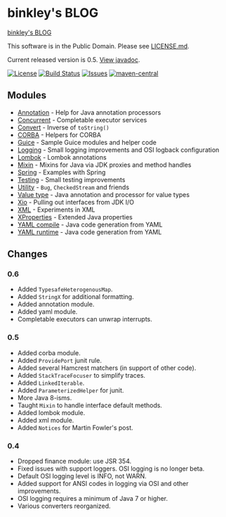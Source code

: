 binkley's BLOG
==============

[binkley's BLOG](https://binkley.blogspot.com)

This software is in the Public Domain.  Please see [LICENSE.md](LICENSE.md).

Current released version is 0.5.  [View javadoc](https://binkley.github.io/binkley/).

[![License](https://img.shields.io/badge/license-PD-blue.svg?style=flat)](http://unlicense.org) [![Build Status](https://img.shields.io/travis/binkley/binkley.svg?style=flat)](https://travis-ci.org/binkley/binkley) [![Issues](https://img.shields.io/github/issues/binkley/binkley.svg?style=flat)](https://github.com/binkley/binkley/issues) [![maven-central](https://img.shields.io/maven-central/v/hm.binkley/binkley-blog.svg?style=flat)](https://search.maven.org/#search%7Cga%7C1%7Cg%3A%22hm.binkley%22)

## Modules

* [Annotation](annotation/) - Help for Java annotation processors
* [Concurrent](concurrent/) - Completable executor services
* [Convert](convert/) - Inverse of `toString()`
* [CORBA](corba/) - Helpers for CORBA
* [Guice](guice/) - Sample Guice modules and helper code
* [Logging](logging/) - Small logging improvements and OSI logback configuration
* [Lombok](lombok/) - Lombok annotations
* [Mixin](mixin/) - Mixins for Java via JDK proxies and method handles
* [Spring](spring/) - Examples with Spring
* [Testing](testing/) - Small testing improvements
* [Utility](util/) - `Bug`, `CheckedStream` and friends
* [Value type](value-type/) - Java annotation and processor for value types
* [Xio](xio/) - Pulling out interfaces from JDK I/O
* [XML](xml/) - Experiments in XML
* [XProperties](xprops/) - Extended Java properties
* [YAML compile](yaml-compile/) - Java code generation from YAML
* [YAML runtime](yaml-runtime/) - Java code generation from YAML

## Changes

### 0.6

* Added `TypesafeHeterogenousMap`.
* Added `StringX` for additional formatting.
* Added annotation module.
* Added yaml module.
* Completable executors can unwrap interrupts.

### 0.5

* Added corba module.
* Added `ProvidePort` junit rule.
* Added several Hamcrest matchers (in support of other code).
* Added `StackTraceFocuser` to simplify traces.
* Added `LinkedIterable`.
* Added `ParameterizedHelper` for junit.
* More Java 8-isms.
* Taught `Mixin` to handle interface default methods.
* Added lombok module.
* Added xml module.
* Added `Notices` for Martin Fowler's post.

### 0.4

* Dropped finance module: use JSR 354.
* Fixed issues with support loggers.  OSI logging is no longer beta.
* Default OSI logging level is INFO, not WARN.
* Added support for ANSI codes in logging via OSI and other improvements.
* OSI logging requires a minimum of Java 7 or higher.
* Various converters reorganized.
